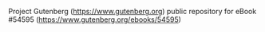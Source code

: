 Project Gutenberg (https://www.gutenberg.org) public repository for eBook #54595 (https://www.gutenberg.org/ebooks/54595)
